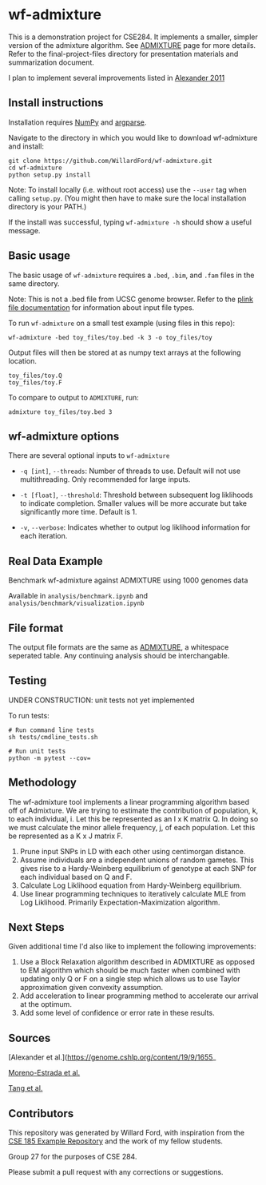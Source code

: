 # wf-admixture

This is a demonstration project for CSE284. It implements a smaller, simpler version of the admixture algorithm. See [ADMIXTURE](https://dalexander.github.io/admixture/index.html) page for more details. Refer to the final-project-files directory for presentation materials and summarization document.

I plan to implement several improvements listed in [Alexander 2011](https://bmcbioinformatics.biomedcentral.com/articles/10.1186/1471-2105-12-246)


## Install instructions

Installation requires [NumPy](https://numpy.org) and [argparse](https://docs.python.org/3/library/argparse.html).

Navigate to the directory in which you would like to download wf-admixture and install:

```
git clone https://github.com/WillardFord/wf-admixture.git
cd wf-admixture
python setup.py install
```
Note: To install locally (i.e. without root access) use the `--user` tag when calling `setup.py`. (You might then have to make sure the local installation directory is your PATH.)

If the install was successful, typing `wf-admixture -h` should show a useful message.

## Basic usage

The basic usage of `wf-admixture` requires a `.bed`, `.bim`, and `.fam` files in the same directory.

Note: This is not a .bed file from UCSC genome browser. Refer to the [plink file documentation](https://www.cog-genomics.org/plink/1.9/formats#bed) for information about input file types.


To run `wf-admixture` on a small test example (using files in this repo):
```
wf-admixture -bed toy_files/toy.bed -k 3 -o toy_files/toy
```

Output files will then be stored at as numpy text arrays at the following location.
```
toy_files/toy.Q
toy_files/toy.F
```

To compare to output to `ADMIXTURE`, run:
```
admixture toy_files/toy.bed 3
```

## wf-admixture options

There are several optional inputs to `wf-admixture`

* `-q [int]`, `--threads`: Number of threads to use. Default will not use multithreading. Only recommended for large inputs.

* `-t [float]`, `--threshold`: Threshold between subsequent log liklihoods to indicate completion. Smaller values will be more accurate but take significantly more time. Default is 1.

* `-v`, `--verbose`: Indicates whether to output log liklihood information for each iteration.


## Real Data Example

Benchmark wf-admixture against ADMIXTURE using 1000 genomes data

Available in `analysis/benchmark.ipynb` and `analysis/benchmark/visualization.ipynb`

## File format

The output file formats are the same as [ADMIXTURE](https://dalexander.github.io/admixture/admixture-manual.pdf), a whitespace seperated table. Any continuing analysis should be interchangable.

## Testing

UNDER CONSTRUCTION: unit tests not yet implemented

To run tests:
```
# Run command line tests
sh tests/cmdline_tests.sh

# Run unit tests
python -m pytest --cov=
```

## Methodology

The wf-admixture tool implements a linear programming algorithm based off of Admixture. We are trying to estimate the contribution of population, k, to each individual, i. Let this be represented as an I x K matrix Q. In doing so we must calculate the minor allele frequency, j, of each population. Let this be represented as a K x J matrix F. 

1. Prune input SNPs in LD with each other using centimorgan distance.
2. Assume individuals are a independent unions of random gametes. This gives rise to a Hardy-Weinberg equilibrium of genotype at each SNP for each individual based on Q and F.
3. Calculate Log Liklihood equation from Hardy-Weinberg equilibrium.
4. Use linear programming techniques to iteratively calculate MLE from Log Liklihood. Primarily Expectation-Maximization algorithm.

## Next Steps

Given additional time I'd also like to implement the following improvements:

1. Use a Block Relaxation algorithm described in ADMIXTURE as opposed to EM algorithm which should be much faster when combined with updating only Q or F on a single step which allows us to use Taylor approximation given convexity assumption.
2. Add acceleration to linear programming method to accelerate our arrival at the optimum.
3. Add some level of confidence or error rate in these results.

## Sources

[Alexander et al.](https://genome.cshlp.org/content/19/9/1655_

[Moreno-Estrada et al.](https://journals.plos.org/plosgenetics/article%3Fid=10.1371%2Fjournal.pgen.1003925)

[Tang et al.](https://pubmed.ncbi.nlm.nih.gov/15712363/)

## Contributors

This repository was generated by Willard Ford, with inspiration from the [CSE 185 Example Repository](https://github.com/gymreklab/cse185-demo-project#readme) and the work of my fellow students.

Group 27 for the purposes of CSE 284.

Please submit a pull request with any corrections or suggestions.

